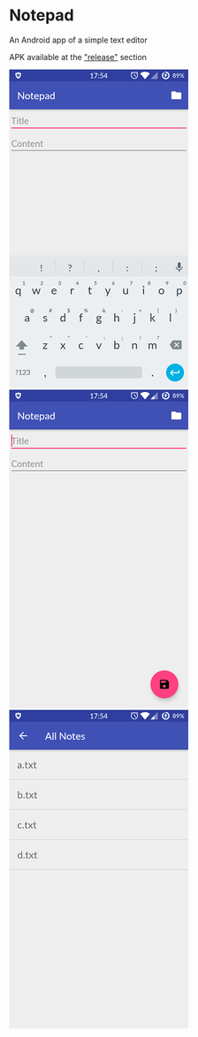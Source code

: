 # Notepad

An Android app of a simple text editor

APK available at the ["release"](https://github.com/alan-lam/Notepad/releases) section

![Alt text](/pictures/main_edit.png?raw=true)
![Alt text](/pictures/main_save.png?raw=true)
![Alt text](/pictures/all_notes.png?raw=true)
